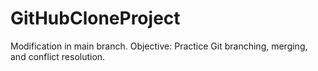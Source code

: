 # GitHubCloneProject
Modification in main branch.
Objective: Practice Git branching, merging, and conflict resolution.
